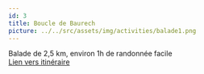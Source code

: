 ```yaml
---
id: 3
title: Boucle de Baurech
picture: ../../src/assets/img/activities/balade1.png
---
```

Balade de 2,5 km, environ 1h de randonnée facile  
[Lien vers itinéraire](https://aquitaine.media.tourinsoft.eu/upload/Boucle-de-Baurech.pdf)